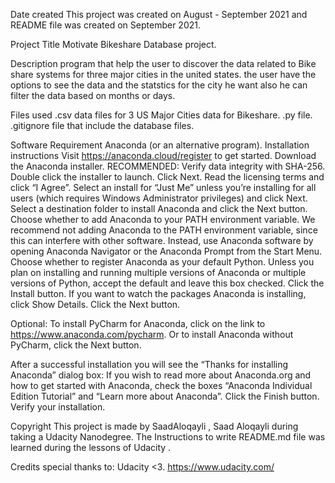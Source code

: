 Date created
This project was created on August - September 2021 and README file was created on September 2021.

Project Title
Motivate Bikeshare Database project.

Description
program that help the user to discover the data related to Bike share systems for three major cities in the united states.
the user have the options to see the data and the statstics for the city he want also he can filter the data based on months or days.

Files used
.csv data files for 3 US Major Cities data for Bikeshare.
.py file.
.gitignore file that include the database files.

Software Requirement
Anaconda (or an alternative program).
Installation instructions
Visit https://anaconda.cloud/register to get started.
Download the Anaconda installer.
RECOMMENDED: Verify data integrity with SHA-256.
Double click the installer to launch.
Click Next.
Read the licensing terms and click “I Agree”.
Select an install for “Just Me” unless you’re installing for all users (which
requires Windows Administrator privileges) and click Next.
Select a destination folder to install Anaconda and click the Next button.
Choose whether to add Anaconda to your PATH environment variable. We recommend not adding Anaconda to the PATH environment variable, since this can interfere with other software. Instead, use Anaconda software by opening Anaconda Navigator or the Anaconda Prompt from the Start Menu.
Choose whether to register Anaconda as your default Python. Unless you plan on installing and running multiple versions of Anaconda or multiple versions of Python, accept the default and leave this box checked.
Click the Install button. If you want to watch the packages Anaconda is installing, click Show Details.
Click the Next button.

Optional: To install PyCharm for Anaconda, click on the link to https://www.anaconda.com/pycharm.
Or to install Anaconda without PyCharm, click the Next button.

After a successful installation you will see the “Thanks for installing Anaconda” dialog box:
If you wish to read more about Anaconda.org and how to get started with Anaconda, check the boxes “Anaconda Individual Edition Tutorial” and “Learn more about Anaconda”. Click the Finish button.
Verify your installation.

Copyright
This project is made by SaadAloqayli , Saad Aloqayli during taking a Udacity Nanodegree.
The Instructions to write README.md file was learned during the lessons of Udacity .

Credits
special thanks to: Udacity <3. https://www.udacity.com/
